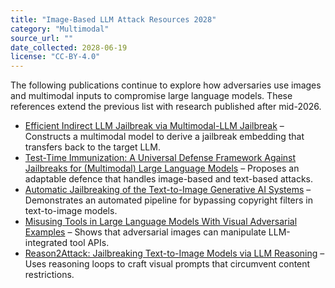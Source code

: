 ```yaml
---
title: "Image-Based LLM Attack Resources 2028"
category: "Multimodal"
source_url: ""
date_collected: 2028-06-19
license: "CC-BY-4.0"
---
```


The following publications continue to explore how adversaries use images and multimodal inputs to compromise large language models. These references extend the previous list with research published after mid-2026.

- [Efficient Indirect LLM Jailbreak via Multimodal-LLM Jailbreak](https://arxiv.org/abs/2405.20015) – Constructs a multimodal model to derive a jailbreak embedding that transfers back to the target LLM.
- [Test-Time Immunization: A Universal Defense Framework Against Jailbreaks for (Multimodal) Large Language Models](https://arxiv.org/abs/2505.22271) – Proposes an adaptable defence that handles image-based and text-based attacks.
- [Automatic Jailbreaking of the Text-to-Image Generative AI Systems](https://arxiv.org/abs/2405.16567) – Demonstrates an automated pipeline for bypassing copyright filters in text-to-image models.
- [Misusing Tools in Large Language Models With Visual Adversarial Examples](https://arxiv.org/abs/2310.03185) – Shows that adversarial images can manipulate LLM-integrated tool APIs.
- [Reason2Attack: Jailbreaking Text-to-Image Models via LLM Reasoning](https://arxiv.org/abs/2503.17987) – Uses reasoning loops to craft visual prompts that circumvent content restrictions.

